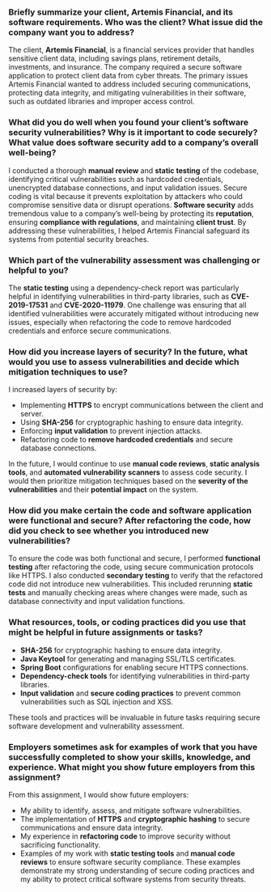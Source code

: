 ### Briefly summarize your client, Artemis Financial, and its software requirements. Who was the client? What issue did the company want you to address?

The client, **Artemis Financial**, is a financial services provider that handles sensitive client data, including savings plans, retirement details, investments, and insurance. The company required a secure software application to protect client data from cyber threats. The primary issues Artemis Financial wanted to address included securing communications, protecting data integrity, and mitigating vulnerabilities in their software, such as outdated libraries and improper access control.

### What did you do well when you found your client’s software security vulnerabilities? Why is it important to code securely? What value does software security add to a company’s overall well-being?

I conducted a thorough **manual review** and **static testing** of the codebase, identifying critical vulnerabilities such as hardcoded credentials, unencrypted database connections, and input validation issues. Secure coding is vital because it prevents exploitation by attackers who could compromise sensitive data or disrupt operations. **Software security** adds tremendous value to a company’s well-being by protecting its **reputation**, ensuring **compliance with regulations**, and maintaining **client trust**. By addressing these vulnerabilities, I helped Artemis Financial safeguard its systems from potential security breaches.

### Which part of the vulnerability assessment was challenging or helpful to you?

The **static testing** using a dependency-check report was particularly helpful in identifying vulnerabilities in third-party libraries, such as **CVE-2019-17531** and **CVE-2020-11979**. One challenge was ensuring that all identified vulnerabilities were accurately mitigated without introducing new issues, especially when refactoring the code to remove hardcoded credentials and enforce secure communications.

### How did you increase layers of security? In the future, what would you use to assess vulnerabilities and decide which mitigation techniques to use?

I increased layers of security by:
- Implementing **HTTPS** to encrypt communications between the client and server.
- Using **SHA-256** for cryptographic hashing to ensure data integrity.
- Enforcing **input validation** to prevent injection attacks.
- Refactoring code to **remove hardcoded credentials** and secure database connections.

In the future, I would continue to use **manual code reviews**, **static analysis tools**, and **automated vulnerability scanners** to assess code security. I would then prioritize mitigation techniques based on the **severity of the vulnerabilities** and their **potential impact** on the system.

### How did you make certain the code and software application were functional and secure? After refactoring the code, how did you check to see whether you introduced new vulnerabilities?

To ensure the code was both functional and secure, I performed **functional testing** after refactoring the code, using secure communication protocols like HTTPS. I also conducted **secondary testing** to verify that the refactored code did not introduce new vulnerabilities. This included rerunning **static tests** and manually checking areas where changes were made, such as database connectivity and input validation functions.

### What resources, tools, or coding practices did you use that might be helpful in future assignments or tasks?

- **SHA-256** for cryptographic hashing to ensure data integrity.
- **Java Keytool** for generating and managing SSL/TLS certificates.
- **Spring Boot** configurations for enabling secure HTTPS connections.
- **Dependency-check tools** for identifying vulnerabilities in third-party libraries.
- **Input validation** and **secure coding practices** to prevent common vulnerabilities such as SQL injection and XSS.

These tools and practices will be invaluable in future tasks requiring secure software development and vulnerability assessment.

### Employers sometimes ask for examples of work that you have successfully completed to show your skills, knowledge, and experience. What might you show future employers from this assignment?

From this assignment, I would show future employers:
- My ability to identify, assess, and mitigate software vulnerabilities.
- The implementation of **HTTPS** and **cryptographic hashing** to secure communications and ensure data integrity.
- My experience in **refactoring code** to improve security without sacrificing functionality.
- Examples of my work with **static testing tools** and **manual code reviews** to ensure software security compliance.
These examples demonstrate my strong understanding of secure coding practices and my ability to protect critical software systems from security threats.
